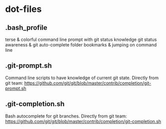 dot-files
=========

## .bash_profile

terse & colorful command line prompt with git status knowledge
git status awareness & git auto-complete
folder bookmarks & jumping on command line

## .git-prompt.sh

Command line scripts to have knowledge of current git state. Directly from git team: https://github.com/git/git/blob/master/contrib/completion/git-prompt.sh

## .git-completion.sh

Bash autocomplete for git branches. Directly from git team: https://github.com/git/git/blob/master/contrib/completion/git-completion.sh
